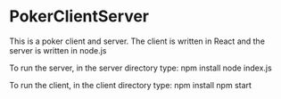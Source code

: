# PokerClientServer
This is a poker client and server. The client is written in React and the server is written in node.js

To run the server, in the server directory type:
npm install
node index.js

To run the client, in the client directory type:
npm install
npm start
